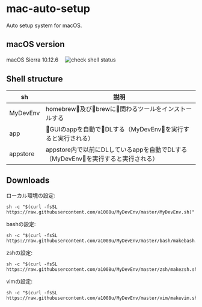 # mac-auto-setup
Auto setup system for macOS.

## macOS version
macOS Sierra 10.12.6　
![check shell status](https://img.shields.io/badge/shell-pass-brightgreen.svg)



## Shell structure
|     sh     |    説明    |
| ---------- | ---------- |
|  MyDevEnv  |  homebrew及びbrewに関わるツールをインストールする  |
|  app  　　　|  GUIのappを自動でDLする（MyDevEnvを実行すると実行される）  |
|  appstore  |  appstore内で以前にDLしているappを自動でDLする（MyDevEnvを実行すると実行される）  |


## Downloads

ローカル環境の設定:
```
sh -c "$(curl -fsSL https://raw.githubusercontent.com/a1008u/MyDevEnv/master/MyDevEnv.sh)"
```

bashの設定:
```
sh -c "$(curl -fsSL https://raw.githubusercontent.com/a1008u/MyDevEnv/master/bash/makebash.sh)"
```

zshの設定:
```
sh -c "$(curl -fsSL https://raw.githubusercontent.com/a1008u/MyDevEnv/master/zsh/makezsh.sh)"
```

vimの設定:
```
sh -c "$(curl -fsSL https://raw.githubusercontent.com/a1008u/MyDevEnv/master/vim/makevim.sh)"
```